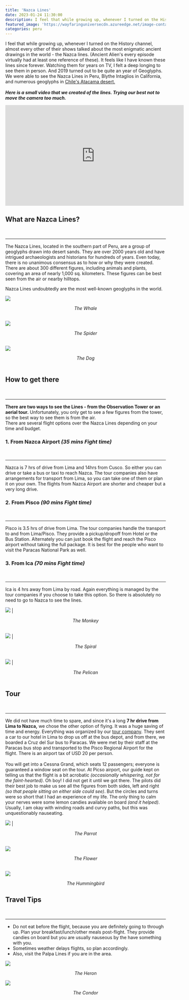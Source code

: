 ```yaml
---
title: 'Nazca Lines'
date: 2023-01-24 11:30:00
description: I feel that while growing up, whenever I turned on the History channel, almost every other of their shows talked about the most enigmatic ancient drawings in the world - the Nazca lines. (Ancient Alien's every episode virtually had at least one reference of these). It feels like I have known these lines since forever. Watching them for years on TV, I felt a deep longing to see them in person. And 2019 turned out to be quite a year of Geoglyphs. We were able to see the Nazca Lines in Peru, Blythe Intaglios in California, and numerous geoglyphs in Chile's Atacama desert.
featured_image: 'https://wayfaringuniversecdn.azureedge.net/image-container/thumbnails/peru/nazcalinesThumbnail.jpg'
categories: peru
---
```


I feel that while growing up, whenever I turned on the History channel, almost every other of their shows talked about the most enigmatic ancient drawings in the world - the Nazca lines. (Ancient Alien's every episode virtually had at least one reference of these). It feels like I have known these lines since forever. Watching them for years on TV, I felt a deep longing to see them in person. And 2019 turned out to be quite an year of Geoglyphs. We were able to see the Nazca Lines in Peru, Blythe Intaglios in California, and numerous geoglyphs in [Chile's Atacama desert.](https://wayfaringuniverse.com/chile/atacama-giant)
<br><br>
***Here is a small video that we created of the lines. Trying our best not to move the camera too much.*** <br>

<iframe width="560" height="315" src="https://www.youtube.com/embed/fg3QzRVLQrQ?controls=0" frameborder="0" allow="accelerometer; autoplay; encrypted-media; picture-in-picture" allowfullscreen></iframe>

## What are Nazca Lines?
<br>

---
The Nazca Lines, located in the southern part of Peru, are a group of geoglyphs drawn into desert sands. They are over 2000 years old and have intrigued archaeologists and historians for hundreds of years. Even today, there is no unanimous consensus as to how or why they were created. There are about 300 different figures, including animals and plants, covering an area of nearly 1,000 sq. kilometers. These figures can be best seen from the air or nearby hilltops.

Nazca Lines undoubtedly are the most well-known geoglyphs in the world.


![]({{site.data.settings.basic_settings.cdn_url}}/peru/nazcalines/whaleNazcaLines.jpg)
*<center class="image-caption">The Whale</center>*
<br>

![]({{site.data.settings.basic_settings.cdn_url}}/peru/nazcalines/spiderNazcaLines.jpg)
*<center class="image-caption">The Spider</center>*
<br>

![]({{site.data.settings.basic_settings.cdn_url}}/peru/nazcalines/dogNazcaLines.jpg)
*<center class="image-caption">The Dog</center>*
<br>

## How to get there
<br>

---
**There are two ways to see the Lines - from the Observation Tower or an aerial tour.** Unfortunately, you only get to see a few figures from the tower, so the best way to see them is from the air. <br>
There are several flight options over the Nazca Lines depending on your time and budget.<br>


### 1. From Nazca Airport *(35 mins Fight time)*
<br>

---
Nazca is 7 hrs of drive from Lima and 14hrs from Cusco. So either you can drive or take a bus or taxi to reach Nazca. The tour companies also have arrangements for transport from Lima, so you can take one of them or plan it on your own. The flights from Nazca Airport are shorter and cheaper but a very long drive.

### 2. From Pisco *(90 mins Fight time)*
<br>

---
Pisco is 3.5 hrs of drive from Lima. The tour companies handle the transport to and from Lima/Pisco. They provide a pickup/dropoff from Hotel or the Bus Station. Alternately you can just book the flight and reach the Pisco airport without taking the full package. It is best for the people who want to visit the Paracas National Park as well.

### 3. From Ica  *(70 mins Fight time)*
<br>

---
Ica is 4 hrs away from Lima by road. Again everything is managed by the tour companies if you choose to take this option. So there is absolutely no need to go to Nazca to see the lines.

![]({{site.data.settings.basic_settings.cdn_url}}/peru/nazcalines/monkeyNazcaLines.jpg)             |
*<center class="image-caption">The Monkey</center>*
<br>

![]({{site.data.settings.basic_settings.cdn_url}}/peru/nazcalines/spiralNazcaLines.jpg)             |
*<center class="image-caption">The Spiral</center>*
<br>

![]({{site.data.settings.basic_settings.cdn_url}}/peru/nazcalines/pelicanNazcaLines.jpg)             |
*<center class="image-caption">The Pelican</center>*
<br>

## Tour
<br>

---
We did not have much time to spare, and since it's a long **7 hr drive from Lima to Nazca,** we chose the other option of flying. It was a huge saving of time and energy. Everything was organized by our [tour company](http://www.nazcaflights.com/). They sent a car to our hotel in Lima to drop us off at the bus depot, and from there, we boarded a Cruz del Sur bus to Paracas. We were met by their staff at the Paracas bus stop and transported to the Pisco Regional Airport for the flight.
There is an airport tax of USD 20 per person.
<br><br>
You will get into a Cessna Grand, which seats 12 passengers; everyone is guaranteed a window seat on the tour. At Picso airport, our guide kept on telling us that the flight is a bit acrobatic *(occasionally whispering, not for the faint-hearted)*. Oh boy! I did not get it until we got there. The pilots did their best job to make us see all the figures from both sides, left and right *(so that people sitting on either side could see)*. But the circles and turns were so short that I had an experience of my life. The only thing to calm your nerves were some lemon candies available on board *(and it helped)*. Usually, I am okay with winding roads and curvy paths, but this was unquestionably nauseating.
<br>

![]({{site.data.settings.basic_settings.cdn_url}}/peru/nazcalines/parrotNazcaLines.jpg)             |
*<center class="image-caption">The Parrot</center>*
<br>

![]({{site.data.settings.basic_settings.cdn_url}}/peru/nazcalines/flowerNazcaLines.jpg)
*<center class="image-caption">The Flower</center>*
<br>

![]({{site.data.settings.basic_settings.cdn_url}}/peru/nazcalines/hummingbirdNazcaLines.jpg)
*<center class="image-caption">The Hummingbird</center>*


## Travel Tips
<br>

---
* Do not eat before the flight, because you are definitely going to through up. Plan your breakfast/lunch/other meals post-flight. They provide candies on board but you are usually nauseous by the  have something with you.<br>
* Sometimes weather delays flights, so plan accordingly.<br>
* Also, visit the Palpa Lines if you are in the area.<br>

![]({{site.data.settings.basic_settings.cdn_url}}/peru/nazcalines/hummingbirdNazcaLines.jpg)
*<center class="image-caption">The Heron</center>*


![]({{site.data.settings.basic_settings.cdn_url}}/peru/nazcalines/condorNazcaLines.jpg)
*<center class="image-caption">The Condor</center>*

